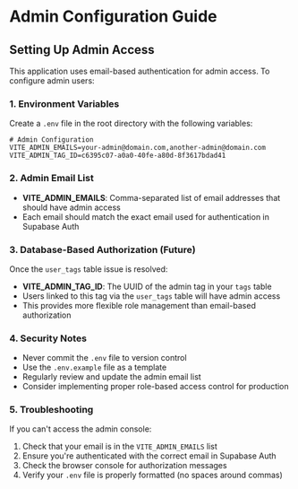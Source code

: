 # Admin Configuration Guide

## Setting Up Admin Access

This application uses email-based authentication for admin access. To configure admin users:

### 1. Environment Variables

Create a `.env` file in the root directory with the following variables:

```env
# Admin Configuration
VITE_ADMIN_EMAILS=your-admin@domain.com,another-admin@domain.com
VITE_ADMIN_TAG_ID=c6395c07-a0a0-40fe-a80d-8f3617bdad41
```

### 2. Admin Email List

- **VITE_ADMIN_EMAILS**: Comma-separated list of email addresses that should have admin access
- Each email should match the exact email used for authentication in Supabase Auth

### 3. Database-Based Authorization (Future)

Once the `user_tags` table issue is resolved:

- **VITE_ADMIN_TAG_ID**: The UUID of the admin tag in your `tags` table
- Users linked to this tag via the `user_tags` table will have admin access
- This provides more flexible role management than email-based authorization

### 4. Security Notes

- Never commit the `.env` file to version control
- Use the `.env.example` file as a template
- Regularly review and update the admin email list
- Consider implementing proper role-based access control for production

### 5. Troubleshooting

If you can't access the admin console:

1. Check that your email is in the `VITE_ADMIN_EMAILS` list
2. Ensure you're authenticated with the correct email in Supabase Auth
3. Check the browser console for authorization messages
4. Verify your `.env` file is properly formatted (no spaces around commas)